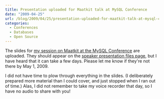 ```yaml
---
title: Presentation uploaded for Maatkit talk at MySQL Conference
date: "2009-04-25"
url: /blog/2009/04/25/presentation-uploaded-for-maatkit-talk-at-mysql-conference/
categories:
  - Conferences
  - Databases
  - Open Source
---
```

The slides for [my session on Maatkit at the MySQL Conference][1] are uploaded. They should appear on the [speaker presentation files page][2], but I have heard that it can take a few days. Please let me know if they're not there by May 1, 2009.

I did not have time to plow through everything in the slides. (I deliberately prepared more material than I could cover, and just stopped when I ran out of time.) Alas, I did not remember to take my voice recorder that day, so I have no audio to share with you!

 [1]: http://en.oreilly.com/mysql2009/public/schedule/detail/5677
 [2]: http://www.mysqlconf.com/mysql2009/public/schedule/proceedings
